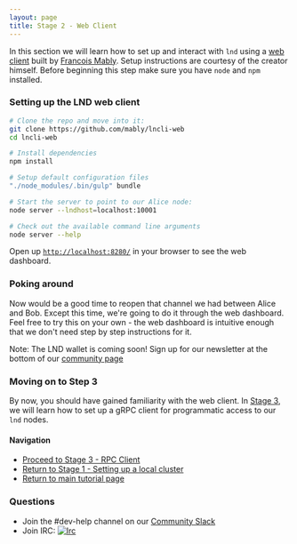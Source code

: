 ```yaml
---
layout: page
title: Stage 2 - Web Client
---
```


In this section we will learn how to set up and interact with `lnd` using a
[web client](https://github.com/mably/lncli-web) built by [Francois
Mably](https://github.com/mably). Setup instructions are courtesy of the
creator himself. Before beginning this step make sure you have `node` and `npm`
installed.

### Setting up the LND web client

```bash
# Clone the repo and move into it:
git clone https://github.com/mably/lncli-web
cd lncli-web

# Install dependencies
npm install

# Setup default configuration files
"./node_modules/.bin/gulp" bundle

# Start the server to point to our Alice node:
node server --lndhost=localhost:10001

# Check out the available command line arguments
node server --help
```

Open up [`http://localhost:8280/`](http://localhost:8280/) in your browser to see the web dashboard.

### Poking around

Now would be a good time to reopen that channel we had between Alice and Bob.
Except this time, we're going to do it through the web dashboard. Feel free to
try this on your own - the web dashboard is intuitive enough that we don't need
step by step instructions for it.

Note: The LND wallet is coming soon! Sign up for our newsletter at the bottom
of our [community page](http://lightning.community#mc-embedded-subscribe-form)

### Moving on to Step 3

By now, you should have gained familiarity with the web client.
In [Stage 3](/tutorial/03-rpc-client), we will learn how to set up a gRPC
client for programmatic access to our `lnd` nodes.

#### Navigation
- [Proceed to Stage 3 - RPC Client](/tutorial/03-rpc-client)
- [Return to Stage 1 - Setting up a local cluster](/tutorial/01-lncli)
- [Return to main tutorial page](/tutorial/)

### Questions
- Join the #dev-help channel on our [Community
  Slack](https://join.slack.com/t/lightningcommunity/shared_invite/MjI4OTg3MzQ4MjI2LTE1MDMxNzM1NTMtNjlmOGYzOTI1Ng)
- Join IRC:
  [![Irc](https://img.shields.io/badge/chat-on%20freenode-brightgreen.svg)](https://webchat.freenode.net/?channels=lnd)

